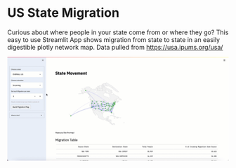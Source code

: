 # US State Migration
Curious about where people in your state come from or where they go?
This easy to use Streamlit App shows migration from state to state in an easily digestible plotly network map. Data pulled from https://usa.ipums.org/usa/

![](./img/migration_demo.gif)